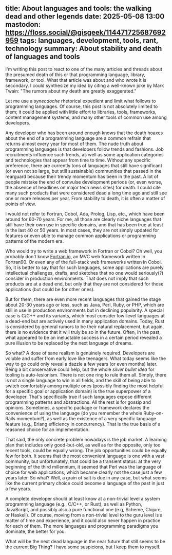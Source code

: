 title: About languages and tools: the walking dead and other legends
date: 2025-05-08 13:00
mastodon: https://floss.social/@gisgeek/114471725687692959
tags: languages, development, tools, rant, technology 
summary: About stability and death of languages and tools
---

I'm writing this post to react to one of the many articles and threads about the
presumed death of this or that programming language, library, framework, or
tool. What that article was about and who wrote it is secondary. I could
synthesize my idea by citing a well-known joke by Mark Twain: "The rumors about
my death are greatly exaggerated."

Let me use a _synecdoche_ rhetorical expedient and limit what follows to
programming languages. Of course, this post is not absolutely limited to them;
it could be applied with little effort to libraries, tools, frameworks, content
management systems, and many other tools of common use among developers.

Any developer who has been around enough knows that the death hoaxes about the
end of a programming language are a common refrain that returns almost every
year for most of them. The nude truth about programming languages is that
developers follow trends and fashions. Job recruitments influence such trends,
as well as some application categories and technologies that appear from time to
time.  Without any specific preference, there are currently tons of languages
that still have significant (or even not so large, but still sustainable)
communities that passed in the rearguard because their trendy momentum has been
in the past. A lot of people mistake the end of convulse development periods
(or, even worse, the absence of headlines on major tech news sites) for death. I
could cite many such products that were considered dead a long time ago and
still see one or more releases per year. From stability to death, it is often a
matter of points of view.

I would not refer to Fortran, Cobol, Ada, Prolog, Lisp, etc., which have been
around for 60-70 years. For me, all those are clearly niche languages that still
have their own use in specific domains, and that has been true at least in the
last 40 or 50 years. In most cases, they are not simply updated for features or
even able to manage common applications or programming patterns of the modern
era.

Who would try to write a web framework in Fortran or Cobol? Oh well, you
probably don't know  [Fortran.io](https://fortran.io/), 
an MVC web framework written in Fortran90. Or even any of the full-stack web
frameworks written in Cobol. 
So, it is better to say that for such languages, some applications are purely
intellectual challenges, drafts, and sketches that no one would seriously(?)
consider in production environments. That does not imply that such products are
at a dead end, but only that they are not considered for those applications (but
could be for other ones).

But for them, there are even more recent languages that gained the stage about
20-30 years ago or less, such as Java, Perl, Ruby, or PHP, which are still in
use in production environments but in declining popularity. A special case is
C/C++ and its variants, which most consider low-level languages at a dead-end
but are actively used in many application domains. Today, Rust is considered by
general rumors to be their natural replacement, but again, there is no evidence
that it will truly be so in the future. Often, in the past, what appeared to be
an ineluctable success in a certain period revealed a pure illusion to be
replaced by the next language of dreams.

So what? A dose of sane realism is genuinely required. Developers are voluble
and suffer from early love like teenagers. What today seems like the way to go
could only reveal a dazzle a few years (or even months) later. Being a bit
conservative could help, but the whole _silver bullet idea_ for tooling is
auto-lesionism. There is not one ring to rule them all. Simply, there is not a
single language to win in all fields, and the skill of being able to switch
comfortably among multiple ones (possibly finding the most helpful for a
specific goal or application domain) is the true superpower of a developer.
That's specifically true if such languages expose different programming patterns
and abstractions. All the rest is for gossip and opinions. Sometimes, a specific
package or framework declares the convenience of using the language (do you
remember the whole Ruby-on-Rails momentum?), as well as the existence of a very
specific language feature (e.g., Erlang efficiency in concurrency). That is the
true basis of a reasoned choice for an implementation.

That said, the only concrete problem nowadays is the job market. A learning plan
that includes only good-but-old, as well as for the opposite, only too recent
tools, could be equally wrong. The job opportunities could be equally few for
both. It seems that the most convenient language is one with a vast community,
but unfortunately, that could be a transient status: at the very beginning of
the third millennium, it seemed that Perl was the language of choice for web
applications, which became clearly not the case just a few years later. So what?
Well, a grain of salt is due in any case, but what seems like the current
primary choice could become a language of the past in just a few years.

A complete developer should at least know at a non-trivial level a
system programming language (e.g., C/C++, or Rust), as well as Python,
JavaScript, and possibly also a pure functional one (e.g, Scheme, Clojure, or
Haskell). Of course, moving from a non-trivial level to the guru level is a
matter of time and experience, and it could also never happen in practice for
each of them.  The more languages and programming paradigms you dominate, 
the better for you.

What will be the next dead language in the near future that still seems to be
the current Big Thing? I have some suspicions, but I keep them to myself.
